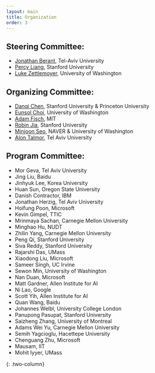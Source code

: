 ```yaml
---
layout: main
title: Organization
order: 3
---
```

## Steering Committee:
- [Jonathan Berant](http://www.cs.tau.ac.il/~joberant/), Tel-Aviv University
- [Percy Liang](https://cs.stanford.edu/~pliang/), Stanford University
- [Luke Zettlemoyer](https://www.cs.washington.edu/people/faculty/lsz), University of Washington

## Organizing Committee:
- [Danqi Chen](http://cs.stanford.edu/people/danqi/), Stanford University & Princeton University
- [Eunsol Choi](https://homes.cs.washington.edu/~eunsol/home.html), University of Washington
- [Adam Fisch](https://people.csail.mit.edu/fisch/), MIT
- [Robin Jia](http://stanford.edu/~robinjia/), Stanford University 
- [Minjoon Seo](https://seominjoon.github.io/), NAVER & University of Washington
- [Alon Talmor](https://www.alontalmor.com/), Tel Aviv University

## Program Committee:
 
- Mor Geva, Tel Aviv University
- Jing Liu, Baidu
- Jinhyuk Lee, Korea University
- Huan Sun, Oregon State University
- Danish Contractor, IBM
- Jonathan Herzig, Tel Aviv University
- Hoifung Poon, Microsoft
- Kevin Gimpel, TTIC
- Mrinmaya Sachan, Carnegie Mellon University
- Minghao Hu, NUDT
- Zhilin Yang, Carnegie Mellon University
- Peng Qi, Stanford University
- Siva Reddy, Stanford University
- Rajarshi Das, UMass
- Xiaodong Liu, Microsoft
- Sameer Singh, UC Irvine
- Sewon Min, University of Washington
- Nan Duan, Microsoft
- Matt Gardner, Allen Institute for AI
- Ni Lao, Google
- Scott Yih, Allen Institute for AI
- Quan Wang, Baidu
- Johannes Welbl, University College London
- Panupong Pasupat, Stanford University
- Saizheng Zhang, University of Montreal
- Adams Wei Yu, Carnegie Mellon University
- Semih Yagcioglu, Hacettepe University
- Chenguang Zhu, Microsoft
- Mausam, IIT
- Mohit Iyyer, UMass


{: .two-column}
